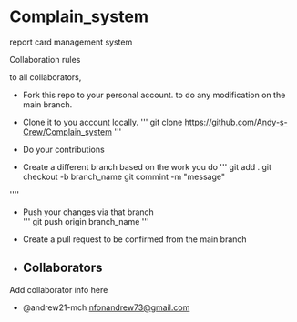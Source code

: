 # Complain_system
report card management system

Collaboration rules

to all collaborators, 

- Fork this repo to your personal account. to do any modification on the main branch.

- Clone it to you account locally. 
''' git clone https://github.com/Andy-s-Crew/Complain_system '''

- Do your contributions  

- Create a different branch based on the work you do 
'''
    git add .
    git checkout -b branch_name 
    git commint -m "message"
   
''''

- Push your changes via that branch  
  ''' 
  git push origin branch_name
  '''

- Create a pull request to be confirmed from the main branch


- ## Collaborators 
Add collaborator info here   
- @andrew21-mch  <nfonandrew73@gmail.com>

